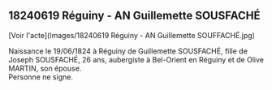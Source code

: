 ## 18240619 Réguiny - AN Guillemette SOUSFACHÉ


[Voir l'acte](Images/18240619 Réguiny - AN Guillemette SOUFFACHÉ.jpg)

Naissance le 19/06/1824 à Réguiny de Guillemette SOUSFACHÉ, fille de Joseph SOUSFACHÉ, 26 ans, aubergiste à Bel-Orient en Réguiny et de Olive MARTIN, son épouse.  
Personne ne signe.